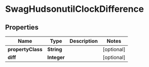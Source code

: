 
# SwagHudsonutilClockDifference

## Properties
Name | Type | Description | Notes
------------ | ------------- | ------------- | -------------
**propertyClass** | **String** |  |  [optional]
**diff** | **Integer** |  |  [optional]




